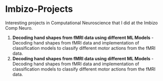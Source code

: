 # Imbizo-Projects
Interesting projects  in Computational Neuroscience that I did at the Imbizo Comp Neuro. 

1. **Decoding hand shapes from fMRI data using different ML Models** - Decoding hand shapes from fMRI data
   and  implementation of classification models to classify different motor actions from the  fMRI data.
2. **Decoding hand shapes from fMRI data using different ML Models** - Decoding hand shapes from fMRI data
   and  implementation of classification models to classify different motor actions from the  fMRI data.


